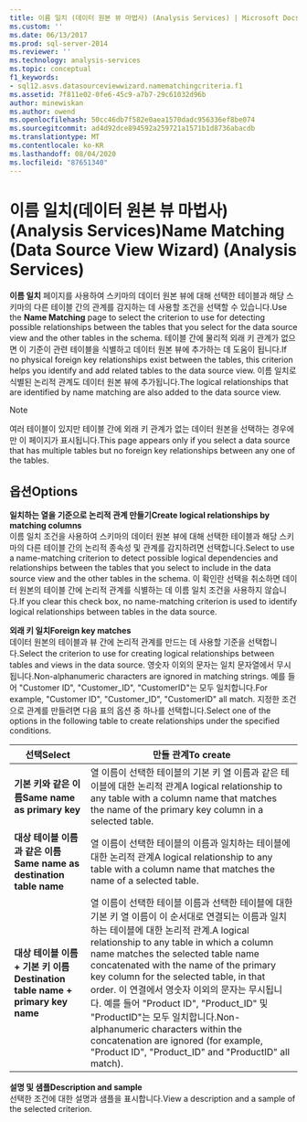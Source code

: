 ```yaml
---
title: 이름 일치 (데이터 원본 뷰 마법사) (Analysis Services) | Microsoft Docs
ms.custom: ''
ms.date: 06/13/2017
ms.prod: sql-server-2014
ms.reviewer: ''
ms.technology: analysis-services
ms.topic: conceptual
f1_keywords:
- sql12.asvs.datasourceviewwizard.namematchingcriteria.f1
ms.assetid: 7f811e02-0fe6-45c9-a7b7-29c61032d96b
author: minewiskan
ms.author: owend
ms.openlocfilehash: 50cc46db7f582e0aea1570dadc956336ef8be074
ms.sourcegitcommit: ad4d92dce894592a259721a1571b1d8736abacdb
ms.translationtype: MT
ms.contentlocale: ko-KR
ms.lasthandoff: 08/04/2020
ms.locfileid: "87651340"
---
```

# <a name="name-matching-data-source-view-wizard-analysis-services"></a><span data-ttu-id="1d7fa-102">이름 일치(데이터 원본 뷰 마법사)(Analysis Services)</span><span class="sxs-lookup"><span data-stu-id="1d7fa-102">Name Matching (Data Source View Wizard) (Analysis Services)</span></span>
  <span data-ttu-id="1d7fa-103">**이름 일치** 페이지를 사용하여 스키마의 데이터 원본 뷰에 대해 선택한 테이블과 해당 스키마의 다른 테이블 간의 관계를 감지하는 데 사용할 조건을 선택할 수 있습니다.</span><span class="sxs-lookup"><span data-stu-id="1d7fa-103">Use the **Name Matching** page to select the criterion to use for detecting possible relationships between the tables that you select for the data source view and the other tables in the schema.</span></span> <span data-ttu-id="1d7fa-104">테이블 간에 물리적 외래 키 관계가 없으면 이 기준이 관련 테이블을 식별하고 데이터 원본 뷰에 추가하는 데 도움이 됩니다.</span><span class="sxs-lookup"><span data-stu-id="1d7fa-104">If no physical foreign key relationships exist between the tables, this criterion helps you identify and add related tables to the data source view.</span></span> <span data-ttu-id="1d7fa-105">이름 일치로 식별된 논리적 관계도 데이터 원본 뷰에 추가됩니다.</span><span class="sxs-lookup"><span data-stu-id="1d7fa-105">The logical relationships that are identified by name matching are also added to the data source view.</span></span>  
  
> [!NOTE]  
>  <span data-ttu-id="1d7fa-106">여러 테이블이 있지만 테이블 간에 외래 키 관계가 없는 데이터 원본을 선택하는 경우에만 이 페이지가 표시됩니다.</span><span class="sxs-lookup"><span data-stu-id="1d7fa-106">This page appears only if you select a data source that has multiple tables but no foreign key relationships between any one of the tables.</span></span>  
  
## <a name="options"></a><span data-ttu-id="1d7fa-107">옵션</span><span class="sxs-lookup"><span data-stu-id="1d7fa-107">Options</span></span>  
 <span data-ttu-id="1d7fa-108">**일치하는 열을 기준으로 논리적 관계 만들기**</span><span class="sxs-lookup"><span data-stu-id="1d7fa-108">**Create logical relationships by matching columns**</span></span>  
 <span data-ttu-id="1d7fa-109">이름 일치 조건을 사용하여 스키마의 데이터 원본 뷰에 대해 선택한 테이블과 해당 스키마의 다른 테이블 간의 논리적 종속성 및 관계를 감지하려면 선택합니다.</span><span class="sxs-lookup"><span data-stu-id="1d7fa-109">Select to use a name-matching criterion to detect possible logical dependencies and relationships between the tables that you select to include in the data source view and the other tables in the schema.</span></span> <span data-ttu-id="1d7fa-110">이 확인란 선택을 취소하면 데이터 원본의 테이블 간에 논리적 관계를 식별하는 데 이름 일치 조건을 사용하지 않습니다.</span><span class="sxs-lookup"><span data-stu-id="1d7fa-110">If you clear this check box, no name-matching criterion is used to identify logical relationships between tables in the data source.</span></span>  
  
 <span data-ttu-id="1d7fa-111">**외래 키 일치**</span><span class="sxs-lookup"><span data-stu-id="1d7fa-111">**Foreign key matches**</span></span>  
 <span data-ttu-id="1d7fa-112">데이터 원본의 테이블과 뷰 간에 논리적 관계를 만드는 데 사용할 기준을 선택합니다.</span><span class="sxs-lookup"><span data-stu-id="1d7fa-112">Select the criterion to use for creating logical relationships between tables and views in the data source.</span></span> <span data-ttu-id="1d7fa-113">영숫자 이외의 문자는 일치 문자열에서 무시됩니다.</span><span class="sxs-lookup"><span data-stu-id="1d7fa-113">Non-alphanumeric characters are ignored in matching strings.</span></span> <span data-ttu-id="1d7fa-114">예를 들어 "Customer ID", "Customer_ID", "CustomerID"는 모두 일치합니다.</span><span class="sxs-lookup"><span data-stu-id="1d7fa-114">For example, "Customer ID", "Customer_ID", "CustomerID" all match.</span></span> <span data-ttu-id="1d7fa-115">지정한 조건으로 관계를 만들려면 다음 표의 옵션 중 하나를 선택합니다.</span><span class="sxs-lookup"><span data-stu-id="1d7fa-115">Select one of the options in the following table to create relationships under the specified conditions.</span></span>  
  
|<span data-ttu-id="1d7fa-116">선택</span><span class="sxs-lookup"><span data-stu-id="1d7fa-116">Select</span></span>|<span data-ttu-id="1d7fa-117">만들 관계</span><span class="sxs-lookup"><span data-stu-id="1d7fa-117">To create</span></span>|  
|------------|---------------|  
|<span data-ttu-id="1d7fa-118">**기본 키와 같은 이름**</span><span class="sxs-lookup"><span data-stu-id="1d7fa-118">**Same name as primary key**</span></span>|<span data-ttu-id="1d7fa-119">열 이름이 선택한 테이블의 기본 키 열 이름과 같은 테이블에 대한 논리적 관계</span><span class="sxs-lookup"><span data-stu-id="1d7fa-119">A logical relationship to any table with a column name that matches the name of the primary key column in a selected table.</span></span>|  
|<span data-ttu-id="1d7fa-120">**대상 테이블 이름과 같은 이름**</span><span class="sxs-lookup"><span data-stu-id="1d7fa-120">**Same name as destination table name**</span></span>|<span data-ttu-id="1d7fa-121">열 이름이 선택한 테이블의 이름과 일치하는 테이블에 대한 논리적 관계</span><span class="sxs-lookup"><span data-stu-id="1d7fa-121">A logical relationship to any table with a column name that matches the name of a selected table.</span></span>|  
|<span data-ttu-id="1d7fa-122">**대상 테이블 이름 + 기본 키 이름**</span><span class="sxs-lookup"><span data-stu-id="1d7fa-122">**Destination table name + primary key name**</span></span>|<span data-ttu-id="1d7fa-123">열 이름이 선택한 테이블 이름과 선택한 테이블에 대한 기본 키 열 이름이 이 순서대로 연결되는 이름과 일치하는 테이블에 대한 논리적 관계.</span><span class="sxs-lookup"><span data-stu-id="1d7fa-123">A logical relationship to any table in which a column name matches the selected table name concatenated with the name of the primary key column for the selected table, in that order.</span></span> <span data-ttu-id="1d7fa-124">이 연결에서 영숫자 이외의 문자는 무시됩니다. 예를 들어 "Product ID", "Product_ID" 및 "ProductID"는 모두 일치합니다.</span><span class="sxs-lookup"><span data-stu-id="1d7fa-124">Non-alphanumeric characters within the concatenation are ignored (for example, "Product ID", "Product_ID" and "ProductID" all match).</span></span>|  
  
 <span data-ttu-id="1d7fa-125">**설명 및 샘플**</span><span class="sxs-lookup"><span data-stu-id="1d7fa-125">**Description and sample**</span></span>  
 <span data-ttu-id="1d7fa-126">선택한 조건에 대한 설명과 샘플을 표시합니다.</span><span class="sxs-lookup"><span data-stu-id="1d7fa-126">View a description and a sample of the selected criterion.</span></span>  
  
  
